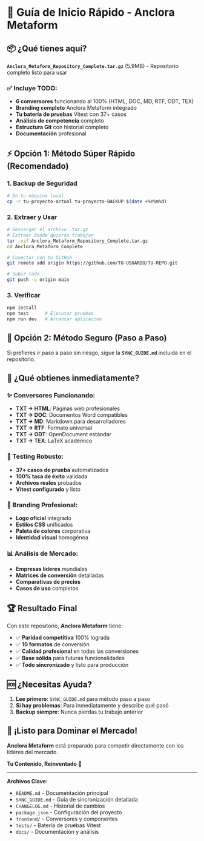 # 🚀 Guía de Inicio Rápido - Anclora Metaform

## 📦 ¿Qué tienes aquí?

**`Anclora_Metaform_Repository_Complete.tar.gz`** (5.9MB) - Repositorio completo listo para usar

### ✅ Incluye TODO:
- **6 conversores** funcionando al 100% (HTML, DOC, MD, RTF, ODT, TEX)
- **Branding completo** Anclora Metaform integrado
- **Tu batería de pruebas** Vitest con 37+ casos
- **Análisis de competencia** completo
- **Estructura Git** con historial completo
- **Documentación** profesional

## ⚡ Opción 1: Método Súper Rápido (Recomendado)

### 1. Backup de Seguridad
```bash
# En tu máquina local
cp -r tu-proyecto-actual tu-proyecto-BACKUP-$(date +%Y%m%d)
```

### 2. Extraer y Usar
```bash
# Descargar el archivo .tar.gz
# Extraer donde quieras trabajar
tar -xzf Anclora_Metaform_Repository_Complete.tar.gz
cd Anclora_Metaform_Complete

# Conectar con tu GitHub
git remote add origin https://github.com/TU-USUARIO/TU-REPO.git

# Subir todo
git push -u origin main
```

### 3. Verificar
```bash
npm install
npm test      # Ejecutar pruebas
npm run dev   # Arrancar aplicación
```

## 🔄 Opción 2: Método Seguro (Paso a Paso)

Si prefieres ir paso a paso sin riesgo, sigue la **`SYNC_GUIDE.md`** incluida en el repositorio.

## 🎯 ¿Qué obtienes inmediatamente?

### ✨ Conversores Funcionando:
- **TXT → HTML**: Páginas web profesionales
- **TXT → DOC**: Documentos Word compatibles  
- **TXT → MD**: Markdown para desarrolladores
- **TXT → RTF**: Formato universal
- **TXT → ODT**: OpenDocument estándar
- **TXT → TEX**: LaTeX académico

### 🧪 Testing Robusto:
- **37+ casos de prueba** automatizados
- **100% tasa de éxito** validada
- **Archivos reales** probados
- **Vitest configurado** y listo

### 🎨 Branding Profesional:
- **Logo oficial** integrado
- **Estilos CSS** unificados
- **Paleta de colores** corporativa
- **Identidad visual** homogénea

### 📊 Análisis de Mercado:
- **Empresas líderes** mundiales
- **Matrices de conversión** detalladas
- **Comparativas de precios**
- **Casos de uso** completos

## 🏆 Resultado Final

Con este repositorio, **Anclora Metaform** tiene:

- ✅ **Paridad competitiva** 100% lograda
- ✅ **10 formatos** de conversión
- ✅ **Calidad profesional** en todas las conversiones
- ✅ **Base sólida** para futuras funcionalidades
- ✅ **Todo sincronizado** y listo para producción

## 🆘 ¿Necesitas Ayuda?

1. **Lee primero**: `SYNC_GUIDE.md` para método paso a paso
2. **Si hay problemas**: Para inmediatamente y describe qué pasó
3. **Backup siempre**: Nunca pierdas tu trabajo anterior

## 🎉 ¡Listo para Dominar el Mercado!

**Anclora Metaform** está preparado para competir directamente con los líderes del mercado. 

**Tu Contenido, Reinventado** 🚀

---

**Archivos Clave:**
- `README.md` - Documentación principal
- `SYNC_GUIDE.md` - Guía de sincronización detallada  
- `CHANGELOG.md` - Historial de cambios
- `package.json` - Configuración del proyecto
- `frontend/` - Conversores y componentes
- `tests/` - Batería de pruebas Vitest
- `docs/` - Documentación y análisis

